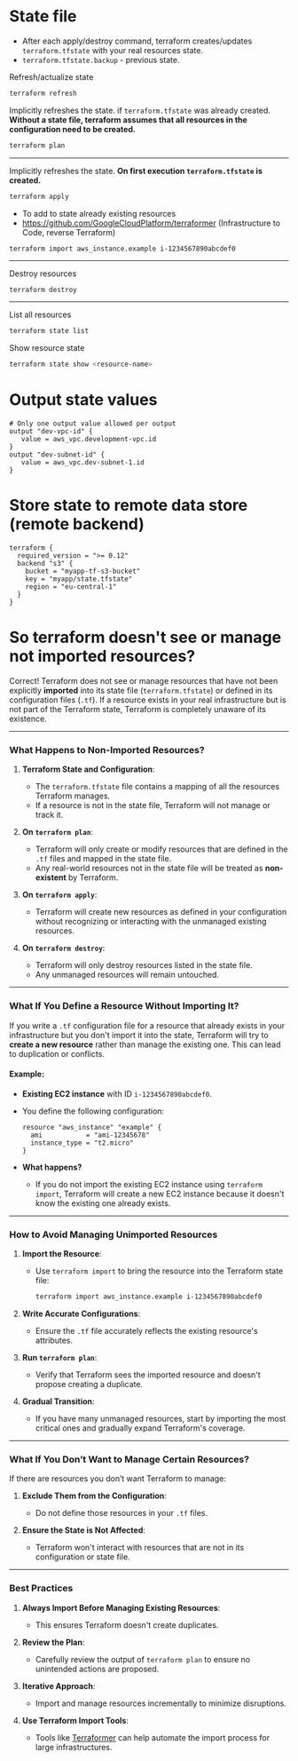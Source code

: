 # State file
- After each apply/destroy command, terraform creates/updates `terraform.tfstate` with your real resources state.
- `terraform.tfstate.backup` - previous state.

Refresh/actualize state
```bash
terraform refresh
```

Implicitly refreshes the state. if `terraform.tfstate` was already created. **Without a state file, terraform assumes that all resources in the configuration need to be created.**
```bash
terraform plan
```

---

Implicitly refreshes the state. **On first execution `terraform.tfstate` is created.**
```bash
terraform apply
```

- To add to state already existing resources
- https://github.com/GoogleCloudPlatform/terraformer (Infrastructure to Code, reverse Terraform)
```
terraform import aws_instance.example i-1234567890abcdef0
```

---

Destroy resources
```bash
terraform destroy
```

---

List all resources
```bash
terraform state list
```

Show resource state
```bash
terraform state show <resource-name>
```

# Output state values

```hcl
# Only one output value allowed per output
output "dev-vpc-id" {
   value = aws_vpc.development-vpc.id
}
output "dev-subnet-id" {
   value = aws_vpc.dev-subnet-1.id
}
```

# Store state to remote data store (remote backend)

```hcl
terraform {
  required_version = ">= 0.12"
  backend "s3" {
    bucket = "myapp-tf-s3-bucket"
    key = "myapp/state.tfstate"
    region = "eu-central-1"
  }
}
```

# So terraform doesn't see or manage not imported resources?

Correct! Terraform does not see or manage resources that have not been explicitly **imported** into its state file (`terraform.tfstate`) or defined in its configuration files (`.tf`). If a resource exists in your real infrastructure but is not part of the Terraform state, Terraform is completely unaware of its existence.

---

### **What Happens to Non-Imported Resources?**

1. **Terraform State and Configuration**:
   - The `terraform.tfstate` file contains a mapping of all the resources Terraform manages.
   - If a resource is not in the state file, Terraform will not manage or track it.

2. **On `terraform plan`**:
   - Terraform will only create or modify resources that are defined in the `.tf` files and mapped in the state file.
   - Any real-world resources not in the state file will be treated as **non-existent** by Terraform.

3. **On `terraform apply`**:
   - Terraform will create new resources as defined in your configuration without recognizing or interacting with the unmanaged existing resources.

4. **On `terraform destroy`**:
   - Terraform will only destroy resources listed in the state file.
   - Any unmanaged resources will remain untouched.

---

### **What If You Define a Resource Without Importing It?**

If you write a `.tf` configuration file for a resource that already exists in your infrastructure but you don't import it into the state, Terraform will try to **create a new resource** rather than manage the existing one. This can lead to duplication or conflicts.

#### Example:

- **Existing EC2 instance** with ID `i-1234567890abcdef0`.
- You define the following configuration:
  ```hcl
  resource "aws_instance" "example" {
    ami           = "ami-12345678"
    instance_type = "t2.micro"
  }
  ```

- **What happens?**
  - If you do not import the existing EC2 instance using `terraform import`, Terraform will create a new EC2 instance because it doesn't know the existing one already exists.

---

### **How to Avoid Managing Unimported Resources**

1. **Import the Resource**:
   - Use `terraform import` to bring the resource into the Terraform state file:
     ```bash
     terraform import aws_instance.example i-1234567890abcdef0
     ```

2. **Write Accurate Configurations**:
   - Ensure the `.tf` file accurately reflects the existing resource's attributes.

3. **Run `terraform plan`**:
   - Verify that Terraform sees the imported resource and doesn't propose creating a duplicate.

4. **Gradual Transition**:
   - If you have many unmanaged resources, start by importing the most critical ones and gradually expand Terraform's coverage.

---

### **What If You Don’t Want to Manage Certain Resources?**

If there are resources you don’t want Terraform to manage:

1. **Exclude Them from the Configuration**:
   - Do not define those resources in your `.tf` files.

2. **Ensure the State is Not Affected**:
   - Terraform won't interact with resources that are not in its configuration or state file.

---

### **Best Practices**

1. **Always Import Before Managing Existing Resources**:
   - This ensures Terraform doesn't create duplicates.

2. **Review the Plan**:
   - Carefully review the output of `terraform plan` to ensure no unintended actions are proposed.

3. **Iterative Approach**:
   - Import and manage resources incrementally to minimize disruptions.

4. **Use Terraform Import Tools**:
   - Tools like [Terraformer](https://github.com/GoogleCloudPlatform/terraformer) can help automate the import process for large infrastructures.
